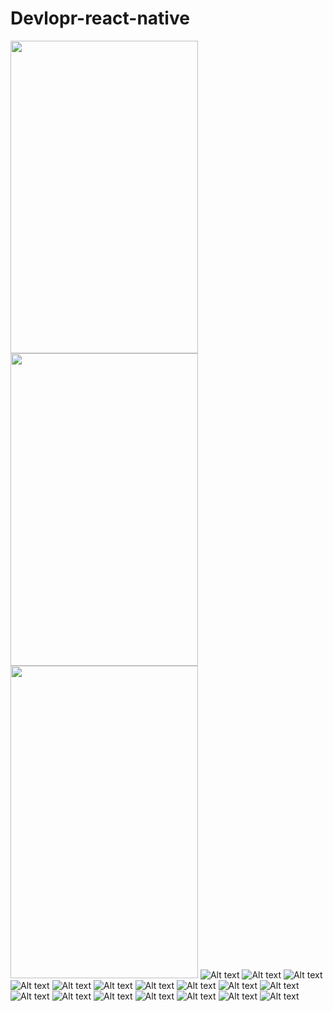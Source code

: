 # Devlopr-react-native

<img src="/screenshots/startup.jpg?raw=true" width="300" height="500"> <img src="/screenshots/select.jpg?raw=true" width="300" height="500">
<img src="/screenshots/country.jpg?raw=true" width="300" height="500">
![Alt text](/screenshots/interests.jpg?raw=true "Startup")
![Alt text](/screenshots/dashboard.jpg?raw=true "Startup")
![Alt text](/screenshots/challenge.jpg?raw=true "Startup")
![Alt text](/screenshots/notifications.jpg?raw=true "Startup")
![Alt text](/screenshots/no-notification.jpg?raw=true "Startup")
![Alt text](/screenshots/blog.jpg?raw=true "Startup")
![Alt text](/screenshots/explore.jpg?raw=true "Startup")
![Alt text](/screenshots/marketplace.jpg?raw=true "Startup")
![Alt text](/screenshots/product.jpg?raw=true "Startup")
![Alt text](/screenshots/product-added.jpg?raw=true "Startup")
![Alt text](/screenshots/cart.jpg?raw=true "Startup")
![Alt text](/screenshots/shipping.jpg?raw=true "Startup")
![Alt text](/screenshots/add-shipping.jpg?raw=true "Startup")
![Alt text](/screenshots/add-shipping2.jpg?raw=true "Startup")
![Alt text](/screenshots/payment.jpg?raw=true "Startup")
![Alt text](/screenshots/new-payment.jpg?raw=true "Startup")
![Alt text](/screenshots/reciept.jpg?raw=true "Startup")
